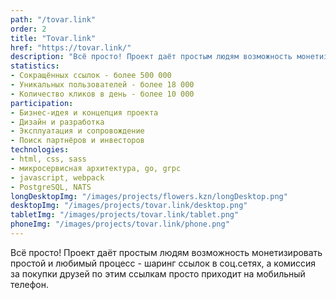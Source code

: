 ```yaml
---
path: "/tovar.link"
order: 2
title: "Tovar.link"
href: "https://tovar.link/"
description: "Всё просто! Проект даёт простым людям возможность монетизировать простой и любимый процесс - шаринг ссылок в соц.сетях, а комиссия за покупки друзей по этим ссылкам просто приходит на мобильный телефон."
statistics:
- Сокращённых ссылок - более 500 000
- Уникальных пользователей - более 18 000
- Количество кликов в день - более 10 000
participation:
- Бизнес-идея и концепция проекта
- Дизайн и разработка
- Эксплуатация и сопровождение
- Поиск партнёров и инвесторов
technologies:
- html, css, sass
- микросервисная архитектура, go, grpc
- javascript, webpack
- PostgreSQL, NATS
longDesktopImg: "/images/projects/flowers.kzn/longDesktop.png"
desktopImg: "/images/projects/tovar.link/desktop.png"
tabletImg: "/images/projects/tovar.link/tablet.png"
phoneImg: "/images/projects/tovar.link/phone.png"
---
```


Всё просто! Проект даёт простым людям возможность монетизировать простой и любимый процесс - шаринг ссылок в соц.сетях, а комиссия за покупки друзей по этим ссылкам просто приходит на мобильный телефон.